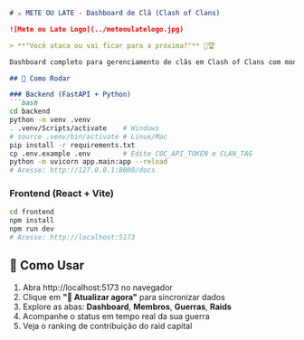 ```markdown
# ⚔️ METE OU LATE - Dashboard de Clã (Clash of Clans)

![Mete ou Late Logo](../meteoulatelogo.jpg)

> **"Você ataca ou vai ficar para a próxima?"** 💪🏆

Dashboard completo para gerenciamento de clãs em Clash of Clans com monitoramento em tempo real de guerras, raids capitais e performance de membros.

## 🚀 Como Rodar

### Backend (FastAPI + Python)
```bash
cd backend
python -m venv .venv
. .venv/Scripts/activate    # Windows
# source .venv/bin/activate # Linux/Mac
pip install -r requirements.txt
cp .env.example .env        # Edite COC_API_TOKEN e CLAN_TAG
python -m uvicorn app.main:app --reload
# Acesse: http://127.0.0.1:8000/docs
```

### Frontend (React + Vite)
```bash
cd frontend
npm install
npm run dev
# Acesse: http://localhost:5173
```

## 📱 Como Usar

1. Abra http://localhost:5173 no navegador
2. Clique em **"🔄 Atualizar agora"** para sincronizar dados
3. Explore as abas: **Dashboard**, **Membros**, **Guerras**, **Raids**
4. Acompanhe o status em tempo real da sua guerra
5. Veja o ranking de contribuição do raid capital
